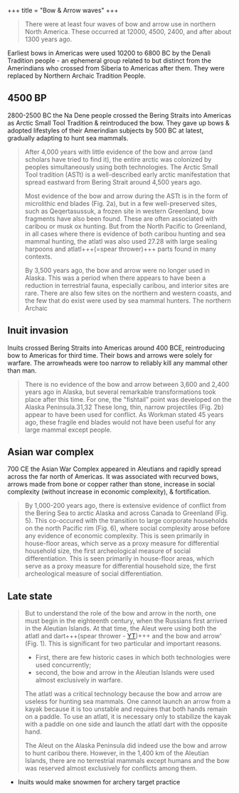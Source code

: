 +++
title = "Bow & Arrow waves"
+++


> There were at least four waves of bow and arrow use in northern North America. These occurred at 12000, 4500, 2400, and after about 1300 years ago.
>

Earliest bows in Americas were used 10200 to 6800 BC by the Denali Tradition people - an ephemeral group related to but distinct from the Amerindians who crossed from Siberia to Americas after them. They were replaced by Northern Archaic Tradition People.

## 4500 BP
2800-2500 BC the Na Dene people crossed the Bering Straits into Americas as Arctic Small Tool Tradition & reintroduced the bow. They gave up bows & adopted lifestyles of their Amerindian subjects by 500 BC at latest, gradually adapting to hunt sea mammals.

> After 4,000 years with little evidence of the bow and arrow (and scholars have tried to find it), the entire arctic was colonized by peoples simultaneously using both technologies. The Arctic Small Tool tradition (ASTt) is a well-described early arctic manifestation that spread eastward from Bering Strait around 4,500 years ago. 
> 
> Most evidence of the bow and arrow during the ASTt is in the form of microlithic end blades (Fig. 2a), but in a few well-preserved sites, such as Qeqertasussuk, a frozen site in western Greenland, bow fragments have also been found. These are often associated with caribou or musk ox hunting. But from the North Pacific to Greenland, in all cases where there is evidence of both caribou hunting and sea mammal hunting, the atlatl was also used 27.28 with large sealing harpoons and atlatl+++(=spear thrower)+++ parts found in many contexts. 
> 
> By 3,500 years ago, the bow and arrow were no longer used in Alaska. This was a period when there appears to have been a reduction in terrestrial fauna, especially caribou, and interior sites are rare. There are also few sites on the northern and western coasts, and the few that do exist were used by sea mammal hunters. The northern Archaic

## Inuit invasion
Inuits crossed Bering Straits into Americas around 400 BCE, reintroducing bow to Americas for third time. Their bows and arrows were solely for warfare. The arrowheads were too narrow to reliably kill any mammal other than man.

> There is no evidence of the bow and arrow between 3,600 and 2,400 years ago in Alaska, but several remarkable transformations took place after this time. For one, the "fishtail” point was developed on the Alaska Peninsula.31,32 These long, thin, narrow projectiles (Fig. 2b) appear to have been used for conflict. As Workman stated 45 years ago, these fragile end blades would not have been useful for any large mammal except people.

## Asian war complex
700 CE the Asian War Complex appeared in Aleutians and rapidly spread across the far north of Americas. It was associated with recurved bows, arrows made from bone or copper rather than stone, increase in social complexity (without increase in economic complexity), & fortification.

> By 1,000-200 years ago, there is extensive evidence of conflict from the Bering Sea to arctic Alaska and across Canada to Greenland (Fig. 5). This co-occured with the transition to large corporate households on the north Pacific rim (Fig. 6), where social complexity arose before any evidence of economic complexity. This is seen primarily in house-floor areas, which serve as a proxy measure for differential household size, the first archeological measure of social differentiation. This is seen primarily in house-floor areas, which serve as a proxy measure for differential household size, the first archeological measure of social differentiation.

## Late state
> But to understand the role of the bow and arrow in the north, one must begin in the eighteenth century, when the Russians first arrived in the Aleutian Islands. At that time, the Aleut were using both the atlatl and dart+++(spear thrower - [YT](https://www.youtube.com/watch?v=ClLG2o6TcnQ))+++ and the bow and arrow' (Fig. 1). This is significant for two particular and important reasons.
>
> - First, there are few historic cases in which both technologies were used concurrently;
> - second, the bow and arrow in the Aleutian Islands were used almost exclusively in warfare.
>
> The atlatl was a critical technology because the bow and arrow are useless for hunting sea mammals. One cannot launch an arrow from a kayak because it is too unstable and requires that both hands remain on a paddle. To use an atlatl, it is necessary only to stabilize the kayak with a paddle on one side and launch the atlatl dart with the opposite hand.
>
> The Aleut on the Alaska Peninsula did indeed use the bow and arrow to hunt caribou there. However, in the 1,400 km of the Aleutian Islands, there are no terrestrial mammals except humans and the bow was reserved almost exclusively for conflicts among them.

- Inuits would make snowmen for archery target practice